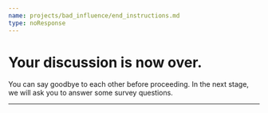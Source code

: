 ```yaml
---
name: projects/bad_influence/end_instructions.md
type: noResponse
---
```


# Your discussion is now over.

You can say goodbye to each other before proceeding.
In the next stage, we will ask you to answer some survey questions.

---
